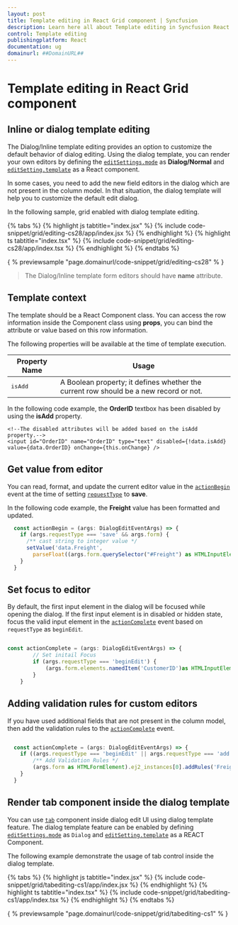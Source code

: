 ```yaml
---
layout: post
title: Template editing in React Grid component | Syncfusion
description: Learn here all about Template editing in Syncfusion React Grid component of Syncfusion Essential JS 2 and more.
control: Template editing 
publishingplatform: React
documentation: ug
domainurl: ##DomainURL##
---
```


# Template editing in React Grid component

## Inline or dialog template editing

The Dialog/Inline template editing provides an option to customize the default behavior of dialog editing. Using the dialog template, you can render your own editors by defining the [`editSettings.mode`](https://ej2.syncfusion.com/angular/documentation/api/grid/editSettings/#mode) as **Dialog/Normal** and [`editSetting.template`](https://ej2.syncfusion.com/angular/documentation/api/grid/editSettings/#template) as a React component.

In some cases, you need to add the new field editors in the dialog which are not present in the column model. In that situation, the dialog template will help you to customize the default edit dialog.

In the following sample, grid enabled with dialog template editing.

{% tabs %}
{% highlight js tabtitle="index.jsx" %}
{% include code-snippet/grid/editing-cs28/app/index.jsx %}
{% endhighlight %}
{% highlight ts tabtitle="index.tsx" %}
{% include code-snippet/grid/editing-cs28/app/index.tsx %}
{% endhighlight %}
{% endtabs %}

{ % previewsample "page.domainurl/code-snippet/grid/editing-cs28" % }

> The Dialog/Inline template form editors should have **name** attribute.

## Template context

The template should be a React Component class. You can access the row information inside the Component class using **props**, you can bind the attribute or value based on this row information.

The following properties will be available at the time of template execution.

| Property Name | Usage |
|---------------|-------|
| <kbd>isAdd</kbd> | A Boolean property; it defines whether the current row should be a new record or not. |

In the following code example, the **OrderID** textbox has been disabled by using the **isAdd** property.

```
<!--The disabled attributes will be added based on the isAdd property.-->
<input id="OrderID" name="OrderID" type="text" disabled={!data.isAdd} value={data.OrderID} onChange={this.onChange} />

```

## Get value from editor

You can read, format, and update the current editor value in the [`actionBegin`](https://ej2.syncfusion.com/angular/documentation/api/grid/#actionbegin) event at the time of setting [`requestType`](https://ej2.syncfusion.com/angular/documentation/api/grid/saveEventArgs/#requesttype) to **save**.

In the following code example, the **Freight** value has been formatted and updated.

``` typescript
  const actionBegin = (args: DialogEditEventArgs) => {
    if (args.requestType === 'save' && args.form) {
      /** cast string to integer value */
      setValue('data.Freight',
        parseFloat((args.form.querySelector("#Freight") as HTMLInputElement).value), args);
    }
  }
```

## Set focus to editor

By default, the first input element in the dialog will be focused while opening the dialog.
If the first input element is in disabled or hidden state, focus the valid input element in the
[`actionComplete`](https://ej2.syncfusion.com/angular/documentation/api/grid/#actioncomplete)
event based on `requestType` as `beginEdit`.

```typescript

const actionComplete = (args: DialogEditEventArgs) => {
        // Set initail Focus
        if (args.requestType === 'beginEdit') {
            (args.form.elements.namedItem('CustomerID')as HTMLInputElement).focus();
        }
    }

```

## Adding validation rules for custom editors

If you have used additional fields that are not present in the column model, then add the validation rules to the [`actionComplete`](https://ej2.syncfusion.com/angular/documentation/api/grid/#actioncomplete) event.

```typescript

  const actionComplete = (args: DialogEditEventArgs) => {
    if ((args.requestType === 'beginEdit' || args.requestType === 'add')) {
        /** Add Validation Rules */
        (args.form as HTMLFormElement).ej2_instances[0].addRules('Freight', {max: 500});
    }
  }

```

## Render tab component inside the dialog template

You can use [`tab`](../../../tab) component inside dialog edit UI using dialog template feature. The dialog template feature can be enabled by defining  [`editSettings.mode`](https://ej2.syncfusion.com/angular/documentation/api/grid/editSettings/#mode) as `Dialog` and [`editSetting.template`](https://ej2.syncfusion.com/angular/documentation/api/grid/editSettings/#template) as a REACT Component.

The following example demonstrate the usage of tab control inside the dialog template.

{% tabs %}
{% highlight js tabtitle="index.jsx" %}
{% include code-snippet/grid/tabediting-cs1/app/index.jsx %}
{% endhighlight %}
{% highlight ts tabtitle="index.tsx" %}
{% include code-snippet/grid/tabediting-cs1/app/index.tsx %}
{% endhighlight %}
{% endtabs %}

{ % previewsample "page.domainurl/code-snippet/grid/tabediting-cs1" % }